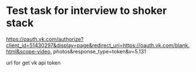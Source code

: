 # Test task for interview to shoker stack

https://oauth.vk.com/authorize?client_id=51430297&display=page&redirect_uri=https://oauth.vk.com/blank.html&scope-video, photos&response_type=token&v=5.131

url for get vk api token


